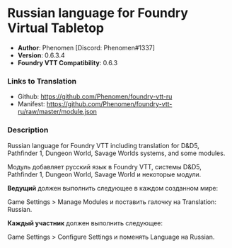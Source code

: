 # Russian language for Foundry Virtual Tabletop

* **Author**: Phenomen [Discord: Phenomen#1337]
* **Version**: 0.6.3.4
* **Foundry VTT Compatibility**: 0.6.3

### Links to Translation
* Github: https://github.com/Phenomen/foundry-vtt-ru
* Manifest: https://github.com/Phenomen/foundry-vtt-ru/raw/master/module.json

### Description
Russian language for Foundry VTT including translation for D&D5, Pathfinder 1, Dungeon World, Savage Worlds systems, and some modules.

Модуль добавляет русский язык в Foundry VTT, системы D&D5, Pathfinder 1, Dungeon World, Savage World и некоторые модули.

**Ведущий** должен выполнить следующее в каждом созданном мире:

Game Settings > Manage Modules и поставить галочку на Translation: Russian.

**Каждый участник** должен выполнить следующее:

Game Settings > Configure Settings и поменять Language на Russian.

